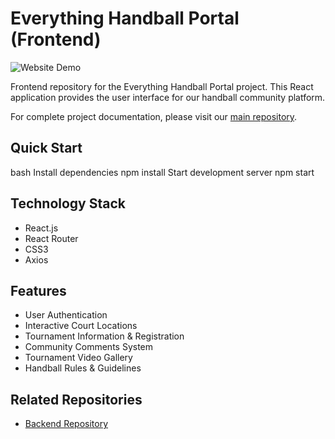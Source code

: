 # Everything Handball Portal (Frontend)

![Website Demo](https://i.imgur.com/hXdlYve.gif)

Frontend repository for the Everything Handball Portal project. This React application provides the user interface for our handball community platform.

For complete project documentation, please visit our [main repository](https://github.com/KevinG1000/handball-portal).

## Quick Start
  bash
  Install dependencies
  npm install
  Start development server
  npm start

## Technology Stack
- React.js
- React Router
- CSS3
- Axios

## Features
- User Authentication
- Interactive Court Locations
- Tournament Information & Registration
- Community Comments System
- Tournament Video Gallery
- Handball Rules & Guidelines

## Related Repositories
- [Backend Repository](https://github.com/KevinG1000/handball-portal)
